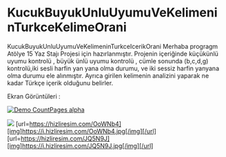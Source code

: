 # KucukBuyukUnluUyumuVeKelimeninTurkceKelimeOrani
KucukBuyukUnluUyumuVeKelimeninTurkceIcerikOrani
Merhaba progragm Atölye 15 Yaz Stajı Projesi için hazırlanmıştır.
Projenin içeriğinde küçükünlü uyumu kontrolü , büyük ünlü uyumu kontrolü , cümle sonunda (b,c,d,g) kontrolü,iki sesli harfin yan yana olma durumu,
ve iki sessiz harfin yanyana olma durumu ele alınmıştır.
Ayrıca girilen kelimenin analizini yaparak ne kadar Türkçe içerik olduğunu belirler.

Ekran Görüntüleri :



[![Demo CountPages alpha](https://j.gifs.com/0V7vxX.gif)](https://www.youtube.com/watch?v=fLiGn7Y1okI&feature=youtu.be)


<a href="https://hizliresim.com/JQ5N9J"><img src="https://i.hizliresim.com/JQ5N9J.jpg"></a>
[url=https://hizliresim.com/OoWNb4][img]https://i.hizliresim.com/OoWNb4.jpg[/img][/url]
[url=https://hizliresim.com/JQ5N9J][img]https://i.hizliresim.com/JQ5N9J.jpg[/img][/url]



